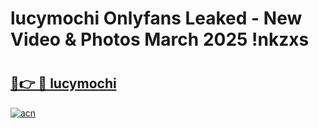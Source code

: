 # lucymochi Onlyfans Leaked - New Video & Photos March 2025 !nkzxs

# <h2><a href="https://dm53qw.iuczelnia.edu.pl?title=lucymochi&ref=nkzxs">🔗👉 🔴 lucymochi</a></h2>

[![acn](https://github.com/user-attachments/assets/0f9c940e-d8b0-45ae-aac7-cd30a18b3e1c)](https://dm53qw.iuczelnia.edu.pl?title=lucymochi&ref=nkzxs)


